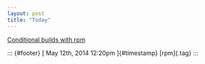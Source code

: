 ```yaml
---
layout: post
title: "Today"
---
```



[Conditional builds with
rpm](%20https://t.umblr.com/redirect?z=http%3A%2F%2Frpm.org%2Fwiki%2FPackagerDocs%2FConditionalBuilds&t=YjNkMDE0N2YwZGEzZmY3ZDhkMTE0NzQyNWUyMWFiYmRmZWZlMjkzMixXZTVGQWpCSw%3D%3D&b=t%3Af-JKqRHWTpWK1DKXwqj3Yg&p=https%3A%2F%2Fdummdida.tumblr.com%2Fpost%2F85514215875%2Fconditional-builds-with-rpm&m=1)

::: {#footer}
[ May 12th, 2014 12:20pm ]{#timestamp} [rpm]{.tag}
:::
